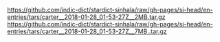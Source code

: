 https://github.com/indic-dict/stardict-sinhala/raw/gh-pages/si-head/en-entries/tars/carter__2018-01-28_01-53-27Z__2MB.tar.gz
https://github.com/indic-dict/stardict-sinhala/raw/gh-pages/si-head/en-entries/tars/carter__2018-01-28_01-53-27Z__7MB..tar.gz
